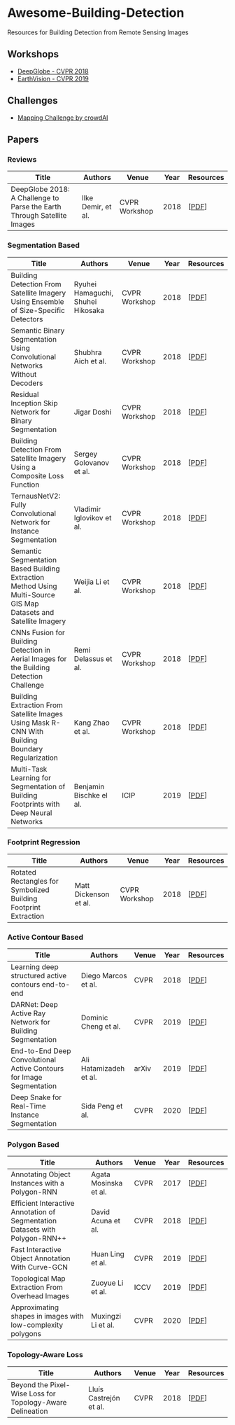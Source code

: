 # Awesome-Building-Detection
Resources for Building Detection from Remote Sensing Images

## Workshops
* [DeepGlobe - CVPR 2018](http://deepglobe.org)
* [EarthVision - CVPR 2019](https://www.grss-ieee.org/earthvision2019/)

## Challenges
* [Mapping Challenge by crowdAI](https://www.crowdai.org/challenges/mapping-challenge)

## Papers
### Reviews 
| Title | Authors | Venue | Year | Resources |
| ----- | ------- | ----- | ---- | --------- |
| DeepGlobe 2018: A Challenge to Parse the Earth Through Satellite Images | Ilke Demir, et al. | CVPR Workshop | 2018 | [[PDF](http://openaccess.thecvf.com/content_cvpr_2018_workshops/papers/w4/Demir_DeepGlobe_2018_A_CVPR_2018_paper.pdf)] |

### Segmentation Based
| Title | Authors | Venue | Year | Resources |
| ----- | ------- | ----- | ---- | --------- |
| Building Detection From Satellite Imagery Using Ensemble of Size-Specific Detectors | Ryuhei Hamaguchi, Shuhei Hikosaka | CVPR Workshop | 2018 | [[PDF](http://openaccess.thecvf.com/content_cvpr_2018_workshops/papers/w4/Hamaguchi_Building_Detection_From_CVPR_2018_paper.pdf)] |
| Semantic Binary Segmentation Using Convolutional Networks Without Decoders | Shubhra Aich et al. | CVPR Workshop | 2018 | [[PDF](http://openaccess.thecvf.com/content_cvpr_2018_workshops/papers/w4/Aich_Semantic_Binary_Segmentation_CVPR_2018_paper.pdf)] |
| Residual Inception Skip Network for Binary Segmentation | Jigar Doshi | CVPR Workshop | 2018 | [[PDF](http://openaccess.thecvf.com/content_cvpr_2018_workshops/papers/w4/Doshi_Residual_Inception_Skip_CVPR_2018_paper.pdf)] |
| Building Detection From Satellite Imagery Using a Composite Loss Function | Sergey Golovanov et al. | CVPR Workshop | 2018 | [[PDF](http://openaccess.thecvf.com/content_cvpr_2018_workshops/papers/w4/Golovanov_Building_Detection_From_CVPR_2018_paper.pdf)] |
| TernausNetV2: Fully Convolutional Network for Instance Segmentation | Vladimir Iglovikov et al. | CVPR Workshop | 2018 | [[PDF](http://openaccess.thecvf.com/content_cvpr_2018_workshops/papers/w4/Iglovikov_TernausNetV2_Fully_Convolutional_CVPR_2018_paper.pdf)] |
| Semantic Segmentation Based Building Extraction Method Using Multi-Source GIS Map Datasets and Satellite Imagery | Weijia Li et al. | CVPR Workshop | 2018 | [[PDF](http://openaccess.thecvf.com/content_cvpr_2018_workshops/papers/w4/Li_Semantic_Segmentation_Based_CVPR_2018_paper.pdf)] |
| CNNs Fusion for Building Detection in Aerial Images for the Building Detection Challenge | Remi Delassus et al. | CVPR Workshop | 2018 | [[PDF](http://openaccess.thecvf.com/content_cvpr_2018_workshops/papers/w4/Delassus_CNNs_Fusion_for_CVPR_2018_paper.pdf)] |
| Building Extraction From Satellite Images Using Mask R-CNN With Building Boundary Regularization | Kang Zhao et al. | CVPR Workshop | 2018 | [[PDF](http://openaccess.thecvf.com/content_cvpr_2018_workshops/papers/w4/Zhao_Building_Extraction_From_CVPR_2018_paper.pdf)] |
| Multi-Task Learning for Segmentation of Building Footprints with Deep Neural Networks | Benjamin Bischke el al. | ICIP | 2019 | [[PDF](https://arxiv.org/pdf/1709.05932.pdf)] |

### Footprint Regression
| Title | Authors | Venue | Year | Resources |
| ----- | ------- | ----- | ---- | --------- |
| Rotated Rectangles for Symbolized Building Footprint Extraction | Matt Dickenson et al. | CVPR Workshop | 2018 | [[PDF](http://openaccess.thecvf.com/content_cvpr_2018_workshops/papers/w4/Dickenson_Rotated_Rectangles_for_CVPR_2018_paper.pdf)] |

### Active Contour Based
| Title | Authors | Venue | Year | Resources |
| ----- | ------- | ----- | ---- | --------- |
| Learning deep structured active contours end-to-end | Diego Marcos et al. | CVPR | 2018 | [[PDF](http://openaccess.thecvf.com/content_cvpr_2018/papers/Marcos_Learning_Deep_Structured_CVPR_2018_paper.pdf)] |
| DARNet: Deep Active Ray Network for Building Segmentation | Dominic Cheng et al. | CVPR | 2019 | [[PDF](http://openaccess.thecvf.com/content_CVPR_2019/papers/Cheng_DARNet_Deep_Active_Ray_Network_for_Building_Segmentation_CVPR_2019_paper.pdf)] |
| End-to-End Deep Convolutional Active Contours for Image Segmentation | Ali Hatamizadeh et al. | arXiv | 2019 | [[PDF](https://arxiv.org/pdf/1909.13359.pdf)] |
| Deep Snake for Real-Time Instance Segmentation | Sida Peng et al. | CVPR | 2020 | [[PDF](https://arxiv.org/pdf/2001.01629.pdf)] |

### Polygon Based
| Title | Authors | Venue | Year | Resources |
| ----- | ------- | ----- | ---- | --------- |
| Annotating Object Instances with a Polygon-RNN | Agata Mosinska et al. | CVPR | 2017 | [[PDF](https://arxiv.org/pdf/1704.05548.pdf)] |
| Efficient Interactive Annotation of Segmentation Datasets with Polygon-RNN++ | David Acuna et al. | CVPR | 2018 | [[PDF](http://openaccess.thecvf.com/content_cvpr_2018/papers/Acuna_Efficient_Interactive_Annotation_CVPR_2018_paper.pdf)] |
| Fast Interactive Object Annotation With Curve-GCN | Huan Ling et al. | CVPR | 2019 | [[PDF](https://arxiv.org/pdf/1903.06874.pdf)] |
| Topological Map Extraction From Overhead Images | Zuoyue Li et al. | ICCV | 2019 | [[PDF](http://openaccess.thecvf.com/content_ICCV_2019/papers/Li_Topological_Map_Extraction_From_Overhead_Images_ICCV_2019_paper.pdf)] |
| Approximating shapes in images with low-complexity polygons | Muxingzi Li et al. | CVPR | 2020 | [[PDF](https://hal.inria.fr/hal-02526028/document)] |

### Topology-Aware Loss
| Title | Authors | Venue | Year | Resources |
| ----- | ------- | ----- | ---- | --------- |
| Beyond the Pixel-Wise Loss for Topology-Aware Delineation | Lluís Castrejón et al. | CVPR | 2018 | [[PDF](https://arxiv.org/pdf/1712.02190.pdf)] |


